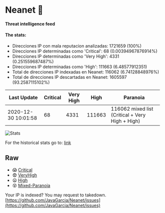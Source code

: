 # Neanet :hocho:
#### Threat intelligence feed
#### The stats:

- Direcciones IP con mala reputacion analizadas: 1721659 (100%)
- Direcciones IP determinadas como 'Critical':  68 (0.00394967876914%)
- Direcciones IP determinadas como 'Very High':  4331 (0.251559687487%)
- Direcciones IP determinadas como 'High':  111663 (6.48577912351)
- Total de direcciones IP indexadas en Neanet:  116062 (6.74128848976%)
- Total de direcciones IP descartadas en Neanet:  1605597 (93.2587115102%)

| Last Update | Critical | Very High | High | Paranoia |
| --- | --- | --- | --- | --- |
| 2020-12-30 10:01:58 | 68 | 4331 | 111663 | 116062 mixed list (Critical + Very High + High)|

![Stats](https://docs.google.com/spreadsheets/d/e/2PACX-1vSnaNMIXVabIpDJjufMlzH7poXnshF3mgd8Is1g9ytUEzVsP5my4Trn8f-xkoLLQ38xpL3HtmUexLo6/pubchart?oid=501124687&format=image)

For the historical stats go to: [link](/stats.csv)
## Raw
- :scream: [Critical](https://raw.githubusercontent.com/JavaGarcia/Neanet/master/blacklists/neanet_critical.txt)
- :fearful: [VeryHigh](https://raw.githubusercontent.com/JavaGarcia/Neanet/master/blacklists/neanet_veryHigh.txtt)
- :frowning: [High](https://raw.githubusercontent.com/JavaGarcia/Neanet/master/blacklists/neanet_high.txt)
- :dizzy_face: [Mixed-Paranoia](https://raw.githubusercontent.com/JavaGarcia/Neanet/master/blacklists/neanet_all.txt)


Your IP is indexed? You may request to takedown. [https://github.com/JavaGarcia/Neanet/issues](https://github.com/JavaGarcia/Neanet/issues)










































































































































































































































































































































































































































































































































































































































































































































































































































































































































































































































































































































































































































































































































































































































































































































































































































































































































































































































































































































































































































































































































































































































































































































































































































































































































































































































































































































































































































































































































































































































































































































































































































































